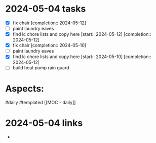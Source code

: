 
# 2024-05-04 tasks

- [x] fix chair  [completion:: 2024-05-12]
- [ ] paint laundry eaves
- [x] find lc chore lists and copy here  [start:: 2024-05-12]  [completion:: 2024-05-12]
- [x] fix chair  [completion:: 2024-05-10]
- [ ] paint laundry eaves
- [x] find lc chore lists and copy here  [start:: 2024-05-10]  [completion:: 2024-05-12]
- [ ] build heat pump rain guard

# Aspects:
#daily #templated
[[MOC - daily]]

# 2024-05-04 links
- 


